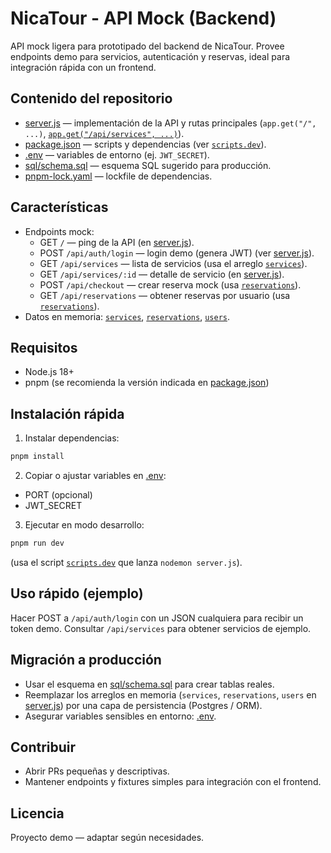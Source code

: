 # NicaTour - API Mock (Backend)

API mock ligera para prototipado del backend de NicaTour. Provee endpoints demo para servicios, autenticación y reservas, ideal para integración rápida con un frontend.

## Contenido del repositorio
- [server.js](server.js) — implementación de la API y rutas principales (`app.get("/", ...)`, [`app.get("/api/services", ...)`](server.js)).
- [package.json](package.json) — scripts y dependencias (ver [`scripts.dev`](package.json)).
- [.env](.env) — variables de entorno (ej. `JWT_SECRET`).
- [sql/schema.sql](sql/schema.sql) — esquema SQL sugerido para producción.
- [pnpm-lock.yaml](pnpm-lock.yaml) — lockfile de dependencias.

## Características
- Endpoints mock:
  - GET `/` — ping de la API (en [server.js](server.js)).
  - POST `/api/auth/login` — login demo (genera JWT) (ver [server.js](server.js)).
  - GET `/api/services` — lista de servicios (usa el arreglo [`services`](server.js)).
  - GET `/api/services/:id` — detalle de servicio (en [server.js](server.js)).
  - POST `/api/checkout` — crear reserva mock (usa [`reservations`](server.js)).
  - GET `/api/reservations` — obtener reservas por usuario (usa [`reservations`](server.js)).
- Datos en memoria: [`services`](server.js), [`reservations`](server.js), [`users`](server.js).

## Requisitos
- Node.js 18+
- pnpm (se recomienda la versión indicada en [package.json](package.json))

## Instalación rápida
1. Instalar dependencias:
```bash
pnpm install
```

2. Copiar o ajustar variables en [.env](.env):
- PORT (opcional)
- JWT_SECRET

3. Ejecutar en modo desarrollo:
```bash
pnpm run dev
```
(usa el script [`scripts.dev`](package.json) que lanza `nodemon server.js`).

## Uso rápido (ejemplo)
Hacer POST a `/api/auth/login` con un JSON cualquiera para recibir un token demo. Consultar `/api/services` para obtener servicios de ejemplo.

## Migración a producción
- Usar el esquema en [sql/schema.sql](sql/schema.sql) para crear tablas reales.
- Reemplazar los arreglos en memoria (`services`, `reservations`, `users` en [server.js](server.js)) por una capa de persistencia (Postgres / ORM).
- Asegurar variables sensibles en entorno: [.env](.env).

## Contribuir
- Abrir PRs pequeñas y descriptivas.
- Mantener endpoints y fixtures simples para integración con el frontend.

## Licencia
Proyecto demo — adaptar según necesidades.
